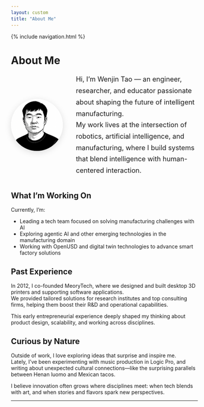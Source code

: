 ```yaml
---
layout: custom
title: "About Me"
---
```


{% include navigation.html %}

# About Me

<div class="about-header-flex">
  <div class="about-avatar-container">
    <img src="/assets/img/wt-square.png" alt="Wenjin Tao avatar" class="about-avatar">
  </div>
  <div class="about-intro-text">
    Hi, I’m Wenjin Tao — an engineer, researcher, and educator passionate about shaping the future of intelligent manufacturing. <br>
My work lives at the intersection of robotics, artificial intelligence, and manufacturing, where I build systems that blend intelligence with human-centered interaction.
  </div>
  
</div>

## What I’m Working On

Currently, I’m:

- Leading a tech team focused on solving manufacturing challenges with AI
- Exploring agentic AI and other emerging technologies in the manufacturing domain
- Working with OpenUSD and digital twin technologies to advance smart factory solutions

## Past Experience

In 2012, I co-founded MeoryTech, where we designed and built desktop 3D printers and supporting software applications.  
We provided tailored solutions for research institutes and top consulting firms, helping them boost their R&D and operational capabilities.

This early entrepreneurial experience deeply shaped my thinking about product design, scalability, and working across disciplines.


## Curious by Nature

Outside of work, I love exploring ideas that surprise and inspire me.  
Lately, I’ve been experimenting with music production in Logic Pro, and writing about unexpected cultural connections—like the surprising parallels between Henan luomo and Mexican tacos.

I believe innovation often grows where disciplines meet: when tech blends with art, and when stories and flavors spark new perspectives.


<!-- ## Let’s Connect
Feel free to check out my [Projects](/projects), read the [Blog](/blog), or connect with me on [LinkedIn](https://www.linkedin.com/in/wenjintao/). I'm always open to collaborating, brainstorming, or just talking about hand-pulled noodles. -->

---
<style>
.about-header-flex {
  display: flex;
  align-items: center;
  gap: 2.2rem;
  margin-bottom: 2.5rem;
  flex-wrap: wrap;
}
.about-avatar-container {
  flex: 0 0 auto;
  display: flex;
  justify-content: center;
  align-items: center;
}
.about-avatar {
  width: 140px;
  height: 140px;
  border-radius: 50%;
  object-fit: cover;
  box-shadow: 0 4px 18px rgba(0,0,0,0.13);
  border: 4px solid var(--light-bg);
  background: #fff;
}
.about-intro-text {
  flex: 1 1 300px;
  font-size: 1.13rem;
  color: var(--dark-text);
  min-width: 220px;
  line-height: 1.7;
}
@media (max-width: 600px) {
  .about-header-flex {
    flex-direction: column !important;
    align-items: center;
    gap: 1.2rem;
  }
  .about-intro-text {
    text-align: center;
  }
}
</style>